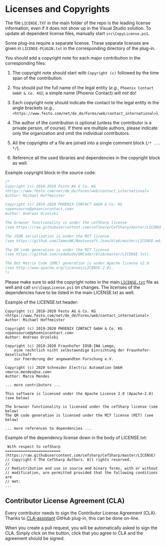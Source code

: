 # Licenses and Copyrights

The file `LICENSE.TXT` in the main folder of the repo is the leading license
information, even if it does not show up in the Visual Studio solution. To
update all dependent license files, manually start `src\CopyLicense.ps1`.

Some plug-ins require a separate license. These separate licenses are given
in `LICENSE-PLUGIN.txt` in the corresponding directory of the plug-in. 

You should add a copyright note for each major contribution in the corresponding
files:
1) The copyright note should start with `Copyright (c)` followed by the time 
   span of the contribution.
    
2) You should put the full name of the legal entity (*e.g.*, 
   `Phoenix Contact GmbH & Co. KG`); a simple name (Phoenix Contact) will *not* 
   do! 
3) Each copyright note should indicate the contact to the legal entity in the 
   angle brackets (*e.g.*, 
  `<https://www.festo.com/net/de_de/Forms/web/contact_international>`).
4) The author of the contribution is optional (unless the contributor is a 
   private person, of course). If there are multiple authors, please indicate 
   only the organization and omit the individual contributors.
5) All the copyrights of a file are joined into a single comment block 
   (`/* ... */`).
6) Reference all the used libraries and dependencies in the copyright block as
   well.

Example copyright block in the source code:
```cs
/*
Copyright (c) 2018-2019 Festo AG & Co. KG 
<https://www.festo.com/net/de_de/Forms/web/contact_international>             
Author: Michael Hoffmeister

Copyright (c) 2019-2020 PHOENIX CONTACT GmbH & Co. KG 
<opensource@phoenixcontact.com> 
Author: Andreas Orzelski

The browser functionality is under the cefSharp license
(see https://raw.githubusercontent.com/cefsharp/CefSharp/master/LICENSE).

The JSON serialization is under the MIT license
(see https://github.com/JamesNK/Newtonsoft.Json/blob/master/LICENSE.md).

The QR code generation is under the MIT license 
(see https://github.com/codebude/QRCoder/blob/master/LICENSE.txt).

The Dot Matrix Code (DMC) generation is under Apache license v2.0 
(see http://www.apache.org/licenses/LICENSE-2.0).
*/
``` 

Please make sure to add the copyright notes in the main [`LICENSE.txt`](
https://github.com/admin-shell-io/aasx-package-explorer/blob/master/LICENSE.txt
) file as well and call `src\CopyLicense.ps1` on changes.
The licenses of the dependencies have to be listed in the main LICENSE.txt as
well.

Example of the LICENSE.txt header:

```
Copyright (c) 2018-2020 Festo AG & Co. KG 
<https://www.festo.com/net/de_de/Forms/web/contact_international>
Author: Michael Hoffmeister

Copyright (c) 2019-2020 PHOENIX CONTACT GmbH & Co. KG 
<opensource@phoenixcontact.com>
Author: Andreas Orzelski

Copyright (c) 2019-2020 Fraunhofer IOSB-INA Lemgo, 
    eine rechtlich nicht selbstaendige Einrichtung der Fraunhofer-Gesellschaft
    zur Foerderung der angewandten Forschung e.V.

Copyright (c) 2020 Schneider Electric Automation GmbH 
<marco.mendes@se.com>
Author: Marco Mendes

... more contributors ...

This software is licensed under the Apache License 2.0 (Apache-2.0) (see below)

The browser functionality is licensed under the cefSharp license (see below)
The QR code generation is licensed under the MIT license (MIT) (see below)

... more references to dependencies ...
```

Example of the dependency license down in the body of LICENSE.txt:
```
 With respect to cefSharp
=========================
(https://raw.githubusercontent.com/cefsharp/CefSharp/master/LICENSE)
// Copyright © The CefSharp Authors. All rights reserved.
//
// Redistribution and use in source and binary forms, with or without
// modification, are permitted provided that the following conditions are
// met:
...
```

## Contributor License Agreement (CLA)

Every contributor needs to sign the Contributor License Agreement (CLA). 
Thanks to [CLA-assistant][cla-assistant] GitHub plug-in, this can be done 
on-line.

When you create a pull request, you will be automatically asked to sign the CLA.
Simply click on the button, click that you agree to CLA and the agreement should
be signed.

[cla-assistant]: https://cla-assistant.io/